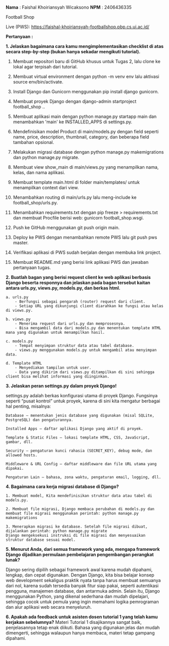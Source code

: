 **Nama** : Faishal Khoiriansyah Wicaksono
**NPM** : 2406436335

Football Shop

Live (PWS): https://faishal-khoiriansyah-footballshop.pbp.cs.ui.ac.id/  


**Pertanyaan :**

**1. Jelaskan bagaimana cara kamu mengimplementasikan checklist di atas secara step-by-step (bukan hanya sekadar mengikuti tutorial).**
1. Membuat repositori baru di GitHub khusus untuk Tugas 2, lalu clone ke lokal agar terpisah dari tutorial.

2. Membuat virtual environment dengan python -m venv env lalu aktivasi source env/bin/activate.

3. Install Django dan Gunicorn menggunakan pip install django gunicorn.

4. Membuat proyek Django dengan django-admin startproject football_shop ..

5. Membuat aplikasi main dengan python manage.py startapp main dan menambahkan 'main' ke INSTALLED_APPS di settings.py.

6. Mendefinisikan model Product di main/models.py dengan field seperti name, price, description, thumbnail, category, dan beberapa field tambahan opsional.

7. Melakukan migrasi database dengan python manage.py makemigrations dan python manage.py migrate.

8. Membuat view show_main di main/views.py yang menampilkan nama, kelas, dan nama aplikasi.

9. Membuat template main.html di folder main/templates/ untuk menampilkan context dari view.

10. Menambahkan routing di main/urls.py lalu meng-include ke football_shop/urls.py.

11. Menambahkan requirements.txt dengan pip freeze > requirements.txt dan membuat Procfile berisi web: gunicorn football_shop.wsgi.

12. Push ke GitHub menggunakan git push origin main.

13. Deploy ke PWS dengan menambahkan remote PWS lalu git push pws master.

14. Verifikasi aplikasi di PWS sudah berjalan dengan membuka link project.

15. Membuat README.md yang berisi link aplikasi PWS dan jawaban pertanyaan tugas.

**2. Buatlah bagan yang berisi request client ke web aplikasi berbasis Django beserta responnya dan jelaskan pada bagan tersebut kaitan antara urls.py, views.py, models.py, dan berkas html.**

    a. urls.py
        - Berfungsi sebagai pengarah (router) request dari client.
        - Setiap URL yang dikunjungi client diarahkan ke fungsi atau kelas di views.py.

    b. views.py
        - Menerima request dari urls.py dan memprosesnya.
        - Bisa mengambil data dari models.py dan menentukan template HTML mana yang digunakan untuk menampilkan hasil.

    c. models.py
        - Tempat menyimpan struktur data atau tabel database.
        - views.py menggunakan models.py untuk mengambil atau menyimpan data.

    d. Template HTML
        - Menyediakan tampilan untuk user.
        - Data yang dikirim dari views.py ditampilkan di sini sehingga client bisa melihat informasi yang diinginkan.

**3. Jelaskan peran settings.py dalam proyek Django!**

settings.py adalah berkas konfigurasi utama di proyek Django. Fungsinya seperti “pusat kontrol” untuk proyek, karena di sini kita mengatur berbagai hal penting, misalnya:

    Database – menentukan jenis database yang digunakan (misal SQLite, PostgreSQL) dan pengaturannya.

    Installed Apps – daftar aplikasi Django yang aktif di proyek.

    Template & Static Files – lokasi template HTML, CSS, JavaScript, gambar, dll.

    Security – pengaturan kunci rahasia (SECRET_KEY), debug mode, dan allowed hosts.

    Middleware & URL Config – daftar middleware dan file URL utama yang dipakai.

    Pengaturan Lain – bahasa, zona waktu, pengaturan email, logging, dll.

**4. Bagaimana cara kerja migrasi database di Django?**

    1. Membuat model, Kita mendefinisikan struktur data atau tabel di models.py.

    2. Membuat file migrasi, Django membaca perubahan di models.py dan membuat file migrasi menggunakan perintah: python manage.py makemigrations

    3. Menerapkan migrasi ke database. Setelah file migrasi dibuat, dijalankan perintah: python manage.py migrate
    Django mengeksekusi instruksi di file migrasi dan menyesuaikan struktur database sesuai model.

**5. Menurut Anda, dari semua framework yang ada, mengapa framework Django dijadikan permulaan pembelajaran pengembangan perangkat lunak?**

Django sering dipilih sebagai framework awal karena mudah dipahami, lengkap, dan cepat digunakan. Dengan Django, kita bisa belajar konsep web development sekaligus praktik nyata tanpa harus membuat semuanya dari nol, karena sudah tersedia banyak fitur siap pakai, seperti autentikasi pengguna, manajemen database, dan antarmuka admin. Selain itu, Django menggunakan Python, yang dikenal sederhana dan mudah dipelajari, sehingga cocok untuk pemula yang ingin memahami logika pemrograman dan alur aplikasi web secara menyeluruh.

**6. Apakah ada feedback untuk asisten dosen tutorial 1 yang telah kamu kerjakan sebelumnya?**
Materi Tutorial 1 disajikannya sangat baik, penjelasannya tetap enak diikuti. Bahasa yang digunakan jelas dan mudah dimengerti, sehingga walaupun hanya membaca, materi tetap gampang dipahami.